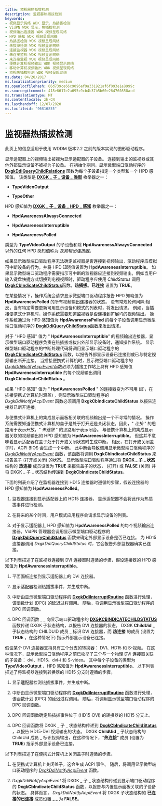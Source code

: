 ```yaml
---
title: 监视器热插拔检测
description: 监视器热插拔检测
keywords:
- 视频显示网络 WDK 显示，热插拔检测
- VidPN WDK 显示，热插拔检测
- 视频输出连接器 WDK 视频呈现网络
- HPD 感知 WDK 视频呈现网络
- 热插拔检测 WDK 视频呈现网络
- 未拔掉检测 WDK 视频显示网络
- 连接监视器 WDK 视频呈现网络
- 未连接监视 WDK 视频显示网络
- 未连接监视 WDK 视频呈现网络
- 便携计算机视频输出 WDK 视频显示网络
- 移动计算机视频输出 WDK 视频呈现网络
- 监视热插拔检测 WDK 视频呈现网络
ms.date: 04/20/2017
ms.localizationpriority: medium
ms.openlocfilehash: 06d739ce66c9096af9a331921af6f093e1e8999c
ms.sourcegitcommit: 418e6617e2a695c9cb4b37b5b60e264760858acd
ms.translationtype: MT
ms.contentlocale: zh-CN
ms.lasthandoff: 12/07/2020
ms.locfileid: "96816855"
---
```

# <a name="monitor-hot-plug-detection"></a>监视器热插拔检测

此页上的信息适用于使用 WDDM 版本2.2 之前的版本实现的图形驱动程序。

显示适配器上的视频输出被视为显示适配器的子设备。 连接到输出的监视器或其他外部显示设备不被视为子设备。 在初始化期间，显示微型端口驱动程序的 [**DxgkDdiQueryChildRelations**](/windows-hardware/drivers/ddi/dispmprt/nc-dispmprt-dxgkddi_query_child_relations) 函数为每个子设备指定一个类型和一个 HPD 感知值。 该类型是 [**DXGK \_ 子 \_ 设备 \_ 类型**](/windows-hardware/drivers/ddi/dispmprt/ne-dispmprt-_dxgk_child_device_type) 枚举器之一：

-   **TypeVideoOutput**

-   **TypeOther**

HPD 感知值为 [**DXGK \_ 子 \_ 设备 \_ HPD \_ 感知**](/windows-hardware/drivers/ddi/d3dkmdt/ne-d3dkmdt-_dxgk_child_device_hpd_awareness) 枚举器之一：

-   **HpdAwarenessAlwaysConnected**

-   **HpdAwarenessInterruptible**

-   **HpdAwarenessPolled**

类型为 **TypeVideoOutput** 的子设备和除 **HpdAwarenessAlwaysConnected** 以外的任何 HPD 感知值称为 *视频输出连接器*。

如果显示微型端口驱动程序无法确定监视器是否连接到视频输出，驱动程序应模拟可中断设备的行为，并将 HPD 知晓值设置为 **HpdAwarenessInterruptible**。 如果显示微型端口驱动程序需要指示可中断的监视器应连接到视频输出，例如当用户输入键盘快捷方式切换到电视视图时，驱动程序应使用 *ChildStatus* 调用 [**DxgkCbIndicateChildStatus**](/windows-hardware/drivers/ddi/dispmprt/nc-dispmprt-dxgkcb_indicate_child_status)函数。**热插拔**。**已连接** 设置为 **TRUE**。

在某些情况下，操作系统会请求显示微型端口驱动程序报告 HPD 知晓值为 **HpdAwarenessPolled** 的所有视频输出连接器的状态。 没有常规轮询间隔;相反，当有特定需要更新可用显示设备和模式的列表时，将发出请求。 例如，当插接便携式计算机时，操作系统需要知道监视器是否连接到扩展坞的视频输出。 操作系统通过为 HPD 感知值为 **HpdAwarenessPolled** 的每个子设备调用显示微型端口驱动程序的 [**DxgkDdiQueryChildStatus**](/windows-hardware/drivers/ddi/dispmprt/nc-dispmprt-dxgkddi_query_child_status)函数来发出请求。

对于 "HPD 感知" 值为 " **HpdAwarenessInterruptible**" 的视频输出连接器，显示微型端口驱动程序负责在热插拔或拔出外部显示设备时，通知操作系统。 显示微型端口驱动程序的中断处理代码将调用显示端口驱动程序的 [**DxgkCbIndicateChildStatus**](/windows-hardware/drivers/ddi/dispmprt/nc-dispmprt-dxgkcb_indicate_child_status) 函数，以报告外部显示设备已连接到或已与特定视频输出断开连接。 当插接便携式计算机时，显示微型端口驱动程序的 [*DxgkDdiNotifyAcpiEvent*](/windows-hardware/drivers/ddi/dispmprt/nc-dispmprt-dxgkddi_notify_acpi_event)函数必须为插接工作站上具有 HPD 感知值 **HpdAwarenessInterruptible** 的每个视频输出调用 **DxgkCbIndicateChildStatus** 。

如果 "HPD 感知" 值为 " **HpdAwarenessPolled** " 的连接器变为不可用 (即，在插接便携式计算机时涵盖) ，则显示微型端口驱动程序的 *DxgkDdiNotifyAcpiEvent* 函数必须调用 **DxgkCbIndicateChildStatus** 以报告连接器已断开连接。

与便携式计算机上的集成显示面板相关联的视频输出是一个不寻常的情况。 操作系统需要知道便携式计算机的盖子是处于打开还是关闭状态，因此，" *连接* " 的思路用于表示开放，" *未连接* " 的思路用于表示闭合。 与便携计算机上的集成显示器关联的视频输出的 HPD 感知值为 **HpdAwarenessInterruptible**。 但这并不意味着显示适配器在盖子处于打开或关闭状态时生成中断。 相反，在打开或关闭盖子时，ACPI BIOS 会生成一个中断。 此中断会导致调用显示微型端口驱动程序的 [*DxgkDdiNotifyAcpiEvent*](/windows-hardware/drivers/ddi/dispmprt/nc-dispmprt-dxgkddi_notify_acpi_event) 函数，该函数将调用 **DxgkCbIndicateChildStatus** 来报告盖子 (打开或关闭) 的状态。 显示微型端口驱动程序通过将 [**DXGK \_ 子 \_ 状态**](/windows-hardware/drivers/ddi/dispmprt/ns-dispmprt-_dxgk_child_status)结构的 **热连接** 成员设置为 **TRUE** 来报告盖子的状态， (打开) 或 **FALSE** (关闭) 并将 DXGK \_ 子 \_ 状态结构传递到 **DxgkCbIndicateChildStatus**。

下面的列表介绍了在监视器连接到 HD15 连接器时遵循的步骤，假设连接器的 HPD 感知值为 **HpdAwarenessPolled**。

1.  监视器连接到显示适配器上的 HD15 连接器。 显示适配器不会将此作为热插拔事件进行检测。

2.  在将来的某个时间，用户模式应用程序会请求显示设备的列表。

3.  对于显示适配器上 HPD 感知值为 **HpdAwarenessPolled** 的每个视频输出连接器，VidPN 管理器会调用显示微型端口驱动程序的 [**DxgkDdiQueryChildStatus**](/windows-hardware/drivers/ddi/dispmprt/nc-dispmprt-dxgkddi_query_child_status) 函数来确定外部显示设备是否已连接。 为 HD15 连接器调用 *DxgkDdiQueryChildStatus* 时，它会报告外部监视器确实已连接。

以下列表描述了在监视器连接到 DVI 连接器时遵循的步骤，假设连接器的 HPD 感知值为 **HpdAwarenessInterruptible**。

1.  平面面板连接到显示适配器上的 DVI 连接器。

2.  显示适配器检测热插拔事件，并生成中断。

3.  中断由显示微型端口驱动程序的 [**DxgkDdiInterruptRoutine**](/windows-hardware/drivers/ddi/dispmprt/nc-dispmprt-dxgkddi_interrupt_routine) 函数进行处理，该函数计划 (DPC) 的延迟过程调用。 随后，将调用显示微型端口驱动程序的 DPC 回调函数。

4.  DPC 回调函数 \_ \_ 向显示端口驱动程序的 [**DXGKCBINDICATECHILDSTATUS**](/windows-hardware/drivers/ddi/dispmprt/nc-dispmprt-dxgkcb_indicate_child_status) 函数传递 DXGK 子状态结构，以报告 DVI 连接器的状态。 DXGK **ChildUid** \_ 子状态结构的 CHILDUID 成员 \_ 标识 DVI 连接器，而 **热连接** 的成员 (设置为 **TRUE** ，在这种情况下) 指示外部显示设备已连接。

假设某个 DVI 连接器支持具有三个分支的转换器： DVI、HD15 和 S-视频。 在这种情况下，显示微型端口驱动程序之前已枚举了三个与一个物理 DVI 连接器关联的子设备： dvi、HD15、dvi-i 和 S-video。 其中每个子设备的类型为 **TypeVideoOutput** ，HPD 感知值为 **HpdAwarenessInterruptible**。 以下列表描述了将监视器连接到转换器的 HD15 分支时遵循的步骤。

1.  显示适配器检测热插拔事件，并生成中断。

2.  中断由显示微型端口驱动程序的 [**DxgkDdiInterruptRoutine**](/windows-hardware/drivers/ddi/dispmprt/nc-dispmprt-dxgkddi_interrupt_routine) 函数进行处理，该函数计划 (DPC) 的延迟过程调用。 随后，将调用显示微型端口驱动程序的 DPC 回调函数。

3.  DPC 回调函数确定热插拔事件位于 (HD15-DVI) 的转换器的 HD15 分支上。

4.  DPC 回调函数将 DXGK \_ 子 \_ 状态结构传递到 [**DxgkCbIndicateChildStatus**](/windows-hardware/drivers/ddi/dispmprt/nc-dispmprt-dxgkcb_indicate_child_status) ，以报告 HD15-DVI 视频输出的状态。 DXGK **ChildUid** \_ 子状态结构的 ChildUid 成员 \_ 标识视频输出，在这种情况下，"**热连接**" 成员 (设置为 **TRUE**) 指示外部显示设备已连接。

以下列表描述了在便携式计算机上关闭盖子时遵循的步骤。

1.  在便携式计算机上关闭盖子，这会生成 ACPI 事件。 随后，将调用显示微型端口驱动程序的 [*DxgkDdiNotifyAcpiEvent*](/windows-hardware/drivers/ddi/dispmprt/nc-dispmprt-dxgkddi_notify_acpi_event) 函数。

2.  *DxgkDdiNotifyAcpiEvent* 将 DXGK \_ 子 \_ 状态结构传递到显示端口驱动程序的 **DxgkCbIndicateChildStatus** 函数，以报告与内置显示面板关联的子设备的状态。 具体而言， *DxgkDdiNotifyAcpiEvent* 将 DXGK 子状态结构的 **已连接的已连接** 成员设置 \_ \_ 为 **FALSE**。

 


